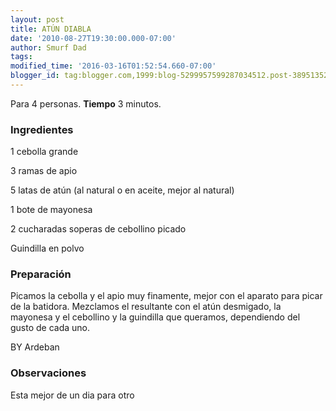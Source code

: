 ```yaml
---
layout: post
title: ATÚN DIABLA
date: '2010-08-27T19:30:00.000-07:00'
author: Smurf Dad
tags: 
modified_time: '2016-03-16T01:52:54.660-07:00'
blogger_id: tag:blogger.com,1999:blog-5299957599287034512.post-3895135200190557613
---
```


Para 4 personas.
<b>Tiempo</b> 3 minutos.

<h3>Ingredientes</h3>

1 cebolla grande

3 ramas de apio

5 latas de atún (al natural o en aceite, mejor al natural)

1 bote de mayonesa

2 cucharadas soperas de cebollino picado

Guindilla en polvo

<h3>Preparación</h3>

Picamos la cebolla y el apio muy finamente, mejor con el aparato para picar de la batidora. Mezclamos el resultante con el atún desmigado, la mayonesa y el cebollino y la guindilla que queramos, dependiendo del gusto de cada uno.

BY Ardeban

<h3>Observaciones</h3>

Esta mejor de un dia para otro

